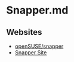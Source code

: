 # Snapper.md

## Websites

* [openSUSE/snapper](https://github.com/openSUSE/snapper)
* [Snapper Site](http://snapper.io/)
